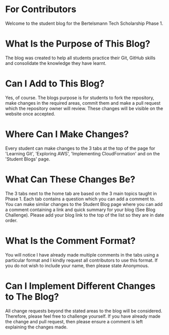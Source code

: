 # For Contributors
Welcome to the student blog for the Bertelsmann Tech Scholarship Phase 1.

# What Is the Purpose of This Blog?
The blog was created to help all students practice their Git, GitHub skills and consolidate the knowledge they have learnt.

# Can I Add to This Blog?
Yes, of course. The blogs purpose is for students to fork the repository, make changes in the required areas, commit them and make a pull request which the repository owner will review. These changes will be visible on the website once accepted.

# Where Can I Make Changes?
Every student can make changes to the 3 tabs at the top of the page for 'Learning Git', 'Exploring AWS', 'Implementing CloudFormation' and on the 'Student Blogs' page.

# What Can These Changes Be?
The 3 tabs next to the home tab are based on the 3 main topics taught in Phase 1. Each tab contains a question which you can add a comment to. You can make similar changes to the Student Blog page where you can add a comment containing a link and quick summary for your blog (See Blog Challenge). Please add your blog link to the top of the list so they are in date order.

# What Is the Comment Format?
You will notice I have already made multiple comments in the tabs using a particular format and I kindly request all contributors to use this format. If you do not wish to include your name, then please state Anonymous.

# Can I Implement Different Changes to The Blog?
All change requests beyond the stated areas to the blog will be considered. Therefore, please feel free to challenge yourself. If you have already made the change and pull request, then please ensure a comment is left explaining the changes made.

